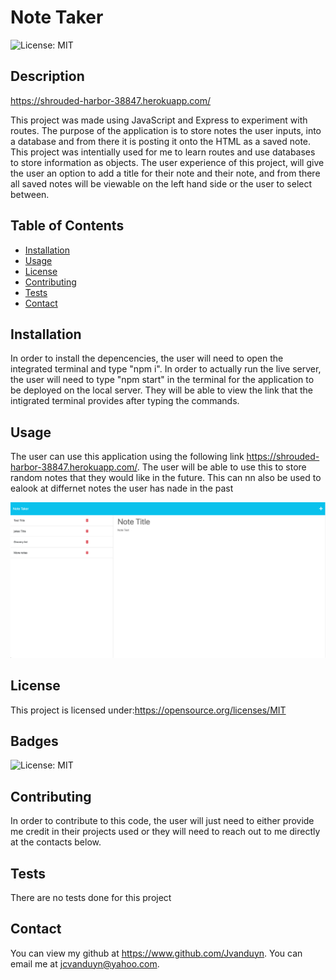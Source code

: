 
  # Note Taker

  ![License: MIT](https://img.shields.io/badge/License-MIT-yellow.svg)

  ## Description

  https://shrouded-harbor-38847.herokuapp.com/
  
  This project was made using JavaScript and Express to experiment with routes. The purpose of the application is to store notes the user inputs, into a database and from there it is posting it onto the HTML as a saved note. This project was intentially used for me to learn routes and use databases to store information as objects. The user experience of this project, will give the user an option to add a title for their note and their note, and from there all saved notes will be viewable on the left hand side or the user to select between. 
  
  ## Table of Contents
  
  - [Installation](#installation)
  - [Usage](#usage)
  - [License](#license)
  - [Contributing](#contributing)
  - [Tests](#tests)
  - [Contact](#contact)
  
  ## Installation
  
  In order to install the depencencies, the user will need to open the integrated terminal and type "npm i". In order to actually run the live server, the user will need to type "npm start" in the terminal for the application to be deployed on the local server. They will be able to view the link that the intigrated terminal provides after typing the commands. 
  
  ## Usage
  
  The user can use this application using the following link https://shrouded-harbor-38847.herokuapp.com/. The user will be able to use this to store random notes that they would like in the future. This can nn also be used to  ealook at differnet notes the user has nade in the past

  ![alt text](./assets/app.png)
  
  ## License

  This project is licensed under:https://opensource.org/licenses/MIT
  
  ## Badges
  ![License: MIT](https://img.shields.io/badge/License-MIT-yellow.svg)
    
  ## Contributing
  
  In order to contribute to this code, the user will just need to either provide me credit in their projects used or they will need to reach out to me directly at the contacts below. 

  ## Tests
  
  There are no tests done for this project

  ## Contact

  You can view my github at https://www.github.com/Jvanduyn.
  You can email me at jcvanduyn@yahoo.com.
